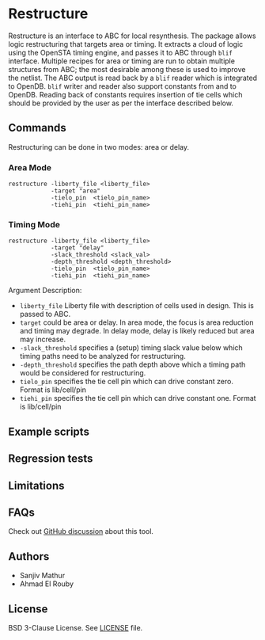 # Restructure

Restructure is an interface to ABC for local resynthesis. The package allows
logic restructuring that targets area or timing. It extracts a cloud of logic
using the OpenSTA timing engine, and passes it to ABC through `blif` interface.
Multiple recipes for area or timing are run to obtain multiple structures from ABC;
the most desirable among these is used to improve the netlist.
The ABC output is read back by a `blif` reader which is integrated to OpenDB.
`blif` writer and reader also support constants from and to OpenDB. Reading
back of constants requires insertion of tie cells which should be provided
by the user as per the interface described below.


## Commands

Restructuring can be done in two modes: area or delay.

### Area Mode

```
restructure -liberty_file <liberty_file>
            -target "area"
            -tielo_pin  <tielo_pin_name>
            -tiehi_pin  <tiehi_pin_name>
```

### Timing Mode

```
restructure -liberty_file <liberty_file>
            -target "delay"
            -slack_threshold <slack_val>
            -depth_threshold <depth_threshold>
            -tielo_pin  <tielo_pin_name>
            -tiehi_pin  <tiehi_pin_name>
```

Argument Description:

-   `liberty_file` Liberty file with description of cells used in design. This
    is passed to ABC.
-   `target` could be area or delay. In area mode, the focus is area reduction
    and timing may degrade. In delay mode, delay is likely reduced but area
    may increase.
-   `-slack_threshold` specifies a (setup) timing slack value below which timing paths need
    to be analyzed for restructuring.
-   `-depth_threshold` specifies the path depth above which a timing path
    would be considered for restructuring.
-   `tielo_pin` specifies the tie cell pin which can drive constant zero. Format
    is lib/cell/pin
-   `tiehi_pin` specifies the tie cell pin which can drive constant one. Format
    is lib/cell/pin

## Example scripts

## Regression tests

## Limitations

## FAQs

Check out [GitHub discussion](https://github.com/The-OpenROAD-Project/OpenROAD/discussions/categories/q-a?discussions_q=category%3AQ%26A+restructure+in%3Atitle)
about this tool.

## Authors

-   Sanjiv Mathur
-   Ahmad El Rouby

## License

BSD 3-Clause License. See [LICENSE](LICENSE) file.
